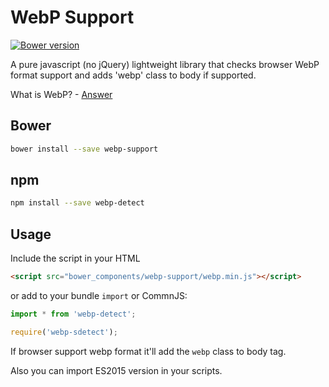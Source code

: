 WebP Support
==============

[![Bower version](https://badge.fury.io/bo/webp-support.svg)](https://badge.fury.io/bo/webp-support)

A pure javascript (no jQuery) lightweight library that checks browser WebP format support and adds 'webp' class to body if supported.

What is WebP? - [Answer](https://developers.google.com/speed/webp/)

## Bower

  ```bash
  bower install --save webp-support
  ```

## npm

  ```bash
  npm install --save webp-detect
  ```

## Usage

Include the script in your HTML

  ```html
  <script src="bower_components/webp-support/webp.min.js"></script>
  ```

  or add to your bundle `import` or CommnJS:

  ```js
  import * from 'webp-detect';

  require('webp-sdetect');
  ```

If browser support webp format it'll add the `webp` class to body tag.

Also you can import ES2015 version in your scripts.
